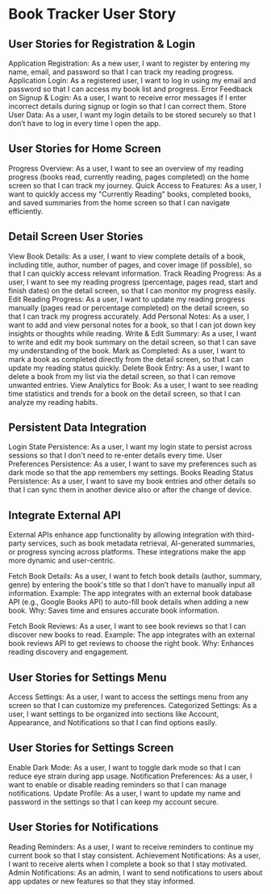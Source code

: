 # Book Tracker User Story
## User Stories for Registration & Login
Application Registration: As a new user, I want to register by entering my name, email, and password so that I can track my reading progress.
Application Login: As a registered user, I want to log in using my email and password so that I can access my book list and progress.
Error Feedback on Signup & Login: As a user, I want to receive error messages if I enter incorrect details during signup or login so that I can correct them.
Store User Data: As a user, I want my login details to be stored securely so that I don’t have to log in every time I open the app.

## User Stories for Home Screen
Progress Overview: As a user, I want to see an overview of my reading progress (books read, currently reading, pages completed) on the home screen so that I can track my journey.
Quick Access to Features: As a user, I want to quickly access my "Currently Reading" books, completed books, and saved summaries from the home screen so that I can navigate efficiently.

## Detail Screen User Stories
View Book Details: As a user, I want to view complete details of a book, including title, author, number of pages, and cover image (if possible), so that I can quickly access relevant information.
Track Reading Progress: As a user, I want to see my reading progress (percentage, pages read, start and finish dates) on the detail screen, so that I can monitor my progress easily.
Edit Reading Progress:  As a user, I want to update my reading progress manually (pages read or percentage completed) on the detail screen, so that I can track my progress accurately.
Add Personal Notes: As a user, I want to add and view personal notes for a book, so that I can jot down key insights or thoughts while reading.
Write & Edit Summary: As a user, I want to write and edit my book summary on the detail screen, so that I can save my understanding of the book.
Mark as Completed: As a user, I want to mark a book as completed directly from the detail screen, so that I can update my reading status quickly.
Delete Book Entry: As a user, I want to delete a book from my list via the detail screen, so that I can remove unwanted entries.
View Analytics for Book: As a user, I want to see reading time statistics and trends for a book on the detail screen, so that I can analyze my reading habits.

## Persistent Data Integration
Login State Persistence: As a user, I want my login state to persist across sessions so that I don't need to re-enter details every time.
User Preferences Persistence: As a user, I want to save my preferences such as dark mode so that the app remembers my settings.
Books Reading Status Persistence: As a user, I want to save my book entries and other details so that I can sync them in another device also or after the change of device.

## Integrate External API
External APIs enhance app functionality by allowing integration with third-party services, such as book metadata retrieval, AI-generated summaries, or progress syncing across platforms. These integrations make the app more dynamic and user-centric.

Fetch Book Details: As a user, I want to fetch book details (author, summary, genre) by entering the book's title so that I don’t have to manually input all information.
Example: The app integrates with an external book database API (e.g., Google Books API) to auto-fill book details when adding a new book.
Why: Saves time and ensures accurate book information.

Fetch Book Reviews: As a user, I want to see book reviews so that I can discover new books to read.
Example: The app integrates with an external book reviews API to get reviews to choose the right book.
Why: Enhances reading discovery and engagement.

## User Stories for Settings Menu
Access Settings: As a user, I want to access the settings menu from any screen so that I can customize my preferences.
Categorized Settings: As a user, I want settings to be organized into sections like Account, Appearance, and Notifications so that I can find options easily.

## User Stories for Settings Screen
Enable Dark Mode: As a user, I want to toggle dark mode so that I can reduce eye strain during app usage.
Notification Preferences: As a user, I want to enable or disable reading reminders so that I can manage notifications.
Update Profile: As a user, I want to update my name and password in the settings so that I can keep my account secure.

## User Stories for Notifications
Reading Reminders: As a user, I want to receive reminders to continue my current book so that I stay consistent.
Achievement Notifications: As a user, I want to receive alerts when I complete a book so that I stay motivated.
Admin Notifications: As an admin, I want to send notifications to users about app updates or new features so that they stay informed.
